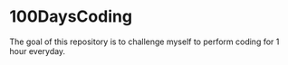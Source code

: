 # 100DaysCoding

The goal of this repository is to challenge myself to perform coding for 1 hour everyday. 
